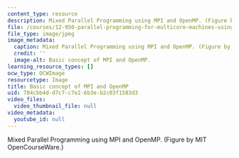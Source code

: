 ```yaml
---
content_type: resource
description: Mixed Parallel Programming using MPI and OpenMP. (Figure by MIT OpenCourseWare.)
file: /courses/12-950-parallel-programming-for-multicore-machines-using-openmp-and-mpi-january-iap-2010/784cbb4dd7c7c7e26b3eb2c03f1583d3_12-950iap10-th.jpg
file_type: image/jpeg
image_metadata:
  caption: Mixed Parallel Programming using MPI and OpenMP. (Figure by MIT OpenCourseWare.)
  credit: ''
  image-alt: Basic concept of MPI and OpenMP.
learning_resource_types: []
ocw_type: OCWImage
resourcetype: Image
title: Basic concept of MPI and OpenMP
uid: 784cbb4d-d7c7-c7e2-6b3e-b2c03f1583d3
video_files:
  video_thumbnail_file: null
video_metadata:
  youtube_id: null
---
```

Mixed Parallel Programming using MPI and OpenMP. (Figure by MIT OpenCourseWare.)

